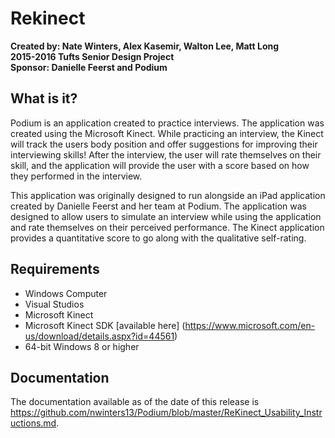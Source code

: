 # Rekinect
**Created by: Nate Winters, Alex Kasemir, Walton Lee, Matt Long**  
**2015-2016 Tufts Senior Design Project**  
**Sponsor: Danielle Feerst and Podium**  

 What is it?
  -----------
  Podium is an application created to practice interviews. The application was
  created using the Microsoft Kinect. While practicing an interview, the Kinect
  will track the users body position and offer suggestions for improving their
  interviewing skills! After the interview, the user will rate themselves on 
  their skill, and the application will provide the user with a score based on
  how they performed in the interview.

  This application was originally designed to run alongside an iPad application
  created by Danielle Feerst and her team at Podium. The application was 
  designed to allow users to simulate an interview while using the application
  and rate themselves on their perceived performance. The Kinect application
  provides a quantitative score to go along with the qualitative self-rating.

 Requirements
  ------------
  * Windows Computer  
  * Visual Studios  
  * Microsoft Kinect
  * Microsoft Kinect SDK [available here]
(https://www.microsoft.com/en-us/download/details.aspx?id=44561)
  * 64-bit Windows 8 or higher
  

Documentation
  -------------

  The documentation available as of the date of this release is 
  https://github.com/nwinters13/Podium/blob/master/ReKinect_Usability_Instructions.md.
